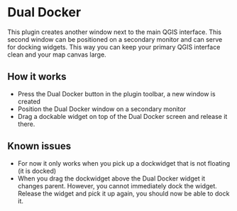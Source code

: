 # Dual Docker
This plugin creates another window next to the main QGIS interface. 
This second window can be positioned on a secondary monitor and can serve for docking widgets. 
This way you can keep your primary QGIS interface clean and your map canvas large.

## How it works
- Press the Dual Docker button in the plugin toolbar, a new window is created
- Position the Dual Docker window on a secondary monitor
- Drag a dockable widget on top of the Dual Docker screen and release it there.

## Known issues
- For now it only works when you pick up a dockwidget that is not floating (it is docked)
- When you drag the dockwidget above the Dual Docker widget it changes parent. 
However, you cannot immediately dock the widget. 
Release the widget and pick it up again, you should now be able to dock it.